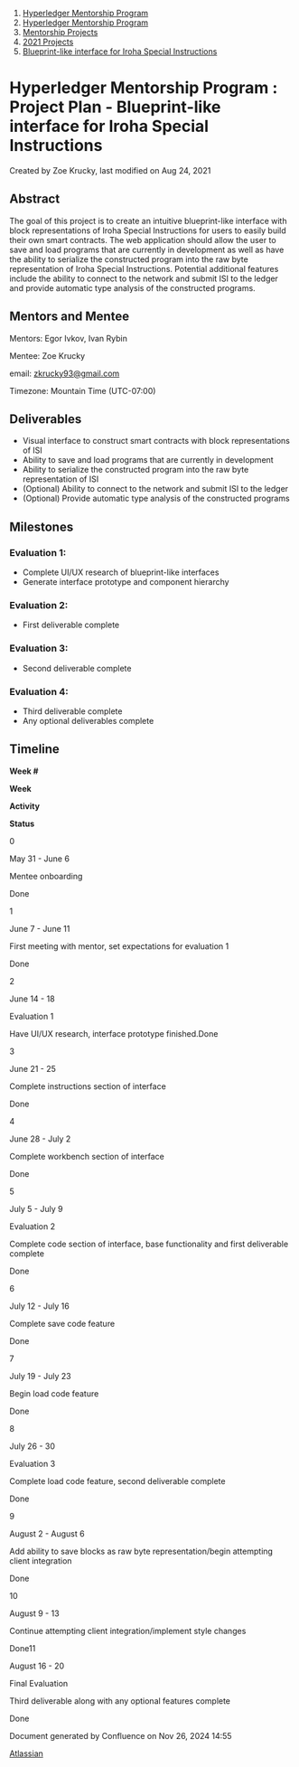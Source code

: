 1. [Hyperledger Mentorship Program](index.html)
2. [Hyperledger Mentorship Program](Hyperledger-Mentorship-Program_21954571.html)
3. [Mentorship Projects](Mentorship-Projects_21954604.html)
4. [2021 Projects](2021-Projects_21964295.html)
5. [Blueprint-like interface for Iroha Special Instructions](Blueprint-like-interface-for-Iroha-Special-Instructions_21956671.html)

# Hyperledger Mentorship Program : Project Plan - Blueprint-like interface for Iroha Special Instructions

Created by Zoe Krucky, last modified on Aug 24, 2021

## **Abstract**

The goal of this project is to create an intuitive blueprint-like interface with block representations of Iroha Special Instructions for users to easily build their own smart contracts. The web application should allow the user to save and load programs that are currently in development as well as have the ability to serialize the constructed program into the raw byte representation of Iroha Special Instructions. Potential additional features include the ability to connect to the network and submit ISI to the ledger and provide automatic type analysis of the constructed programs. 

## **Mentors and Mentee**

Mentors: Egor Ivkov, Ivan Rybin

Mentee: Zoe Krucky

email: [zkrucky93@gmail.com](mailto:zkrucky93@gmail.com)

Timezone: Mountain Time (UTC-07:00)

## **Deliverables**

- Visual interface to construct smart contracts with block representations of ISI
- Ability to save and load programs that are currently in development
- Ability to serialize the constructed program into the raw byte representation of ISI
- (Optional) Ability to connect to the network and submit ISI to the ledger
- (Optional) Provide automatic type analysis of the constructed programs

## **Milestones**

### **Evaluation 1:**

- Complete UI/UX research of blueprint-like interfaces
- Generate interface prototype and component hierarchy

### **Evaluation 2:**

- First deliverable complete

### **Evaluation 3:**

- Second deliverable complete

### **Evaluation 4:**

- Third deliverable complete
- Any optional deliverables complete

## **Timeline**

**Week #**

**Week**

**Activity**

**Status**

0

May 31 - June 6

Mentee onboarding

Done

1

June 7 - June 11

First meeting with mentor, set expectations for evaluation 1

Done

2

June 14 - 18

Evaluation 1

Have UI/UX research, interface prototype finished.Done

3

June 21 - 25

Complete instructions section of interface

Done

4

June 28 - July 2

Complete workbench section of interface

Done

5

July 5 - July 9

Evaluation 2

Complete code section of interface, base functionality and first deliverable complete

Done

6

July 12 - July 16

Complete save code feature

Done

7

July 19 - July 23

Begin load code feature

Done

8

July 26 - 30

Evaluation 3

Complete load code feature, second deliverable complete

Done

9

August 2 - August 6

Add ability to save blocks as raw byte representation/begin attempting client integration

Done

10

August 9 - 13

Continue attempting client integration/implement style changes

Done11

August 16 - 20

Final Evaluation

Third deliverable along with any optional features complete

Done

Document generated by Confluence on Nov 26, 2024 14:55

[Atlassian](http://www.atlassian.com/)

